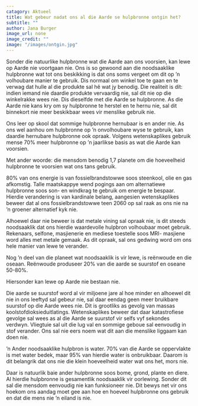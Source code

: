 ```yaml
---
catagory: Aktueel
title: Wat gebeur nadat ons al die Aarde se hulpbronne ontgin het?
subtitle: ""
author: Jana Burger
image_url: none
image_credit: ""
image: "/images/ontgin.jpg"
---
```


Sonder die natuurlike hulpbronne wat die Aarde aan ons voorsien, kan lewe op Aarde nie voortgaan nie. Ons is so gewoond aan die noodsaaklike hulpbronne wat tot ons beskikking is dat ons soms vergeet om dit op ’n volhoubare manier te gebruik. Dis normaal om winkel toe te gaan en te verwag dat hulle al die produkte sal hê wat jy benodig. Die realiteit is dít: indien iemand nie daardie produkte vervaardig nie, sal dit nie op die winkelrakke wees nie. Dis dieselfde met die Aarde se hulpbronne. As die Aarde nie kans kry om sy hulpbronne te herstel en te hernu nie, sal dit binnekort nie meer beskikbaar wees vir menslike gebruik nie.

Ons leer op skool dat sommige hulpbronne hernubaar is en ander nie. As ons wel aanhou om hulpbronne op ’n onvolhoubare wyse te gebruik, kan daardie hernubare hulpbronne ook opraak. Volgens wetenskaplikes gebruik mense 70% meer hulpbronne op ’n jaarlikse basis as wat die Aarde kan voorsien.

Met ander woorde: die mensdom benodig 1,7 planete om die hoeveelheid hulpbronne te voorsien wat ons tans gebruik.

80% van ons energie is van fossielbrandstowwe soos steenkool, olie en gas afkomstig. Talle maatskappye wend pogings aan om alternatiewe hulpbronne soos son- en windkrag te gebruik om energie te bespaar. Hierdie verandering is van kardinale belang, aangesien wetenskaplikes beweer dat al ons fossielbrandstowwe teen 2060 op sal raak as ons nie na ’n groener alternatief kyk nie.

Alhoewel daar nie beweer is dat metale vining sal opraak nie, is dit steeds noodsaaklik dat ons hierdie waardevolle hulpbron volhoubaar moet gebruik. Rekenaars, selfone, masjienerie en mediese toestelle soos MRI- masjiene word alles met metale gemaak. As dit opraak, sal ons gedwing word om ons hele manier van lewe te verander.

Nog ’n deel van die planeet wat noodsaaklik is vir lewe, is reënwoude en die oseaan. Reënwoude produseer 20% van die aarde se suurstof en oseane 50-80%.

Hiersonder kan lewe op Aarde nie bestaan nie.

Die aarde se suurstof word al vir miljoene jare al hoe minder en alhoewel dit nie in ons leeftyd sal gebeur nie, sal daar eendag geen meer bruikbare suurstof op die Aarde wees nie. Dit is grootliks as gevolg van massas koolstofdioksieduitlatings. Wetenskaplikes beweer dat daar katastrofiese gevolge sal wees as al die Aarde se suurstof vir selfs vyf sekondes verdwyn. Vliegtuie sal uit die lug val en sommige geboue sal eenvoudig in stof verander. Ons sal nie eers noem wat dit aan die menslike liggaam kan doen nie.

’n Ander noodsaaklike hulpbron is water. 70% van die Aarde se oppervlakte is met water bedek, maar 95% van hierdie water is onbruikbaar. Daarom is dit belangrik dat ons nie die klein hoeveelheid water wat ons het, mors nie.

Daar is natuurlik baie ander hulpbronne soos bome, grond, plante en diere. Al hierdie hulpbronne is gesamentlik noodsaaklik vir oorlewing. Sonder dit sal die mensdom eenvoudig nie kan funksioneer nie. Dit bewys net vir ons hoekom ons aandag moet gee aan hoe en hoeveel hulpbronne ons gebruik en dat die mens nie ’n eiland is nie.
